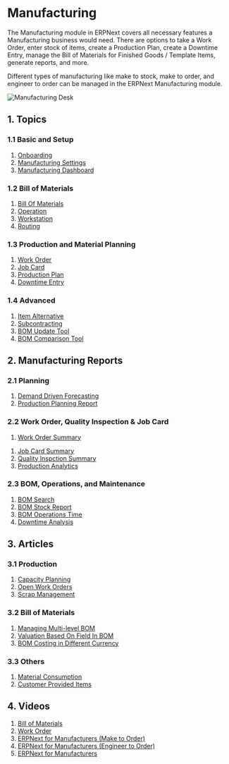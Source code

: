 <!-- add-breadcrumbs -->
# Manufacturing

The Manufacturing module in ERPNext covers all necessary features a Manufacturing business would need. There are options to take a Work Order, enter stock of items, create a Production Plan, create a Downtime Entry, manage the Bill of Materials for Finished Goods / Template Items, generate reports, and more.

Different types of manufacturing like make to stock, make to order, and engineer to order can be managed in the ERPNext Manufacturing module.

<img class="screenshot" alt="Manufacturing Desk" src="{{docs_base_url}}/v13/assets/img/manufacturing/manufacturing-desk.png">

## 1. Topics

### 1.1 Basic and Setup
1. [Onboarding](/docs/v13/user/manual/en/manufacturing/onboarding)
1. [Manufacturing Settings](/docs/v13/user/manual/en/manufacturing/manufacturing-settings)
1. [Manufacturing Dashboard](/docs/v13/user/manual/en/manufacturing/manufacturing-dashboard)

### 1.2 Bill of Materials
1. [Bill Of Materials](/docs/v13/user/manual/en/manufacturing/bill-of-materials)
1. [Operation](/docs/v13/user/manual/en/manufacturing/operation)
1. [Workstation](/docs/v13/user/manual/en/manufacturing/workstation)
1. [Routing](/docs/v13/user/manual/en/manufacturing/routing)

### 1.3 Production and Material Planning
1. [Work Order](/docs/v13/user/manual/en/manufacturing/work-order)
1. [Job Card](/docs/v13/user/manual/en/manufacturing/job-card)
1. [Production Plan](/docs/v13/user/manual/en/manufacturing/production-plan)
1. [Downtime Entry](/docs/v13/user/manual/en/manufacturing/downtime-entry)

### 1.4 Advanced
1. [Item Alternative](/docs/v13/user/manual/en/manufacturing/item-alternative)
1. [Subcontracting](/docs/v13/user/manual/en/manufacturing/subcontracting)
1. [BOM Update Tool](/docs/v13/user/manual/en/manufacturing/bom-update-tool)
1. [BOM Comparison Tool](/docs/v13/user/manual/en/manufacturing/bom-comparison-tool)

## 2. Manufacturing Reports

### 2.1 Planning
1. [Demand Driven Forecasting](/docs/v13/user/manual/en/manufacturing/reports/demand-driven-forecasting)
1. [Production Planning Report](/docs/v13/user/manual/en/manufacturing/reports/production-planning-report)

### 2.2 Work Order, Quality Inspection & Job Card
1. [Work Order Summary](/docs/v13/user/manual/en/manufacturing/reports/work-order-summary)
<!-- 1. [Work Order Wise Consumed Materials](/docs/v13/user/manual/en/manufacturing/reports/work-order-consumed-materials)
1. [Returned Materials Against Work Order](/docs/v13/user/manual/en/manufacturing/reports/returned_materials_against_work_order) -->
1. [Job Card Summary](/docs/v13/user/manual/en/manufacturing/reports/job-card-summary)
1. [Quality Inspction Summary](/docs/v13/user/manual/en/manufacturing/reports/quality-inspction-summary)
1. [Production Analytics](/docs/v13/user/manual/en/manufacturing/reports/production-analytics)

### 2.3 BOM, Operations, and Maintenance
1. [BOM Search](/docs/v13/user/manual/en/manufacturing/reports/bom-search)
1. [BOM Stock Report](/docs/v13/user/manual/en/manufacturing/reports/bom-stock-report)
1. [BOM Operations Time](/docs/v13/user/manual/en/manufacturing/reports/bom-operation-time)
1. [Downtime Analysis](/docs/v13/user/manual/en/manufacturing/reports/downtime-analysis)

## 3. Articles

### 3.1 Production
1. [Capacity Planning](/docs/v13/user/manual/en/manufacturing/capacity-planning)
1. [Open Work Orders](/docs/v13/user/manual/en/manufacturing/articles/open-work-orders)
1. [Scrap Management](/docs/v13/user/manual/en/manufacturing/articles/scrap-management)

### 3.2 Bill of Materials
1. [Managing Multi-level BOM](/docs/v13/user/manual/en/manufacturing/articles/managing-multi-level-bom)
1. [Valuation Based On Field In BOM](/docs/v13/user/manual/en/manufacturing/articles/valuation-based-on-field-in-bom)
1. [BOM Costing in Different Currency](/docs/v13/user/manual/en/manufacturing/articles/bom-costing-in-different-currency)

### 3.3 Others
1. [Material Consumption](/docs/v13/user/manual/en/manufacturing/articles/material_consumption)
1. [Customer Provided Items](/docs/v13/user/manual/en/manufacturing/articles/customer-provided-items)
<!-- 1. [How to change Dashboard in Manufacturing Desk](/docs/v13/user/manual/en/manufacturing/articles/how-to-change-dashboard-in-manufacturing-desk)
1. [Run MRP on Parent Warehouse in Production Plan](/docs/v13/user/manual/en/manufacturing/articles/run-mrp-on-parent-warehouse-in-production-plan) -->

## 4. Videos
1. [Bill of Materials](/docs/v13/user/videos/learn/bill-of-materials)
1. [Work Order](/docs/v13/user/videos/learn/work-order)
1. [ERPNext for Manufacturers (Make to Order)](/docs/v13/user/videos/learn/manufacturing-make-to-order)
1. [ERPNext for Manufacturers (Engineer to Order)](/docs/v13/user/videos/learn/manufacturing-engineer-to-order)
1. [ERPNext for Manufacturers](/docs/v13/user/videos/learn/manufacturing-make-to-order)
